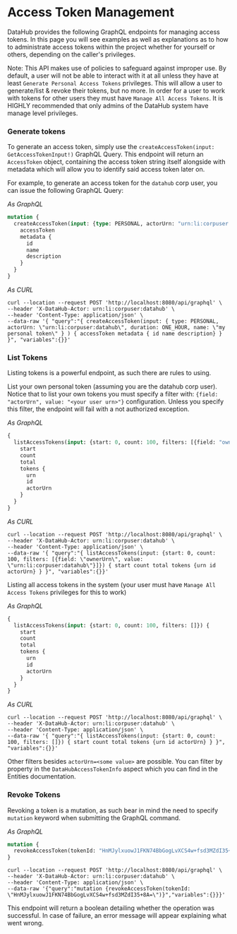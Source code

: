 # Access Token Management

DataHub provides the following GraphQL endpoints for managing access tokens. In this page you will see examples as well
as explanations as to how to administrate access tokens within the project whether for yourself or others, depending on the caller's privileges.

Note: This API makes use of policies to safeguard against improper use. By default, a user will not be able to interact with it at all unless they have at least `Generate Personal Access Tokens` privileges.
This will allow a user to generate/list & revoke their tokens, but no more.
In order for a user to work with tokens for other users they must have `Manage All Access Tokens`.
It is HIGHLY recommended that only admins of the DataHub system have manage level privileges.

### Generate tokens
To generate an access token, simply use the `createAccessToken(input: GetAccessTokenInput!)` GraphQL Query.
This endpoint will return an `AccessToken` object, containing the access token string itself alongside with metadata
which will allow you to identify said access token later on.

For example, to generate an access token for the `datahub` corp user, you can issue the following GraphQL Query:

*As GraphQL*

```graphql
mutation {
  createAccessToken(input: {type: PERSONAL, actorUrn: "urn:li:corpuser:datahub", duration: ONE_HOUR, name: "my personal token"}) {
    accessToken
    metadata {
      id
      name
      description
    }
  }
}
```

*As CURL*

```curl
curl --location --request POST 'http://localhost:8080/api/graphql' \
--header 'X-DataHub-Actor: urn:li:corpuser:datahub' \
--header 'Content-Type: application/json' \
--data-raw '{ "query":"{ createAccessToken(input: { type: PERSONAL, actorUrn: \"urn:li:corpuser:datahub\", duration: ONE_HOUR, name: \"my personal token\" } ) { accessToken metadata { id name description} } }", "variables":{}}'
```

### List Tokens

Listing tokens is a powerful endpoint, as such there are rules to using.

List your own personal token (assuming you are the datahub corp user). Notice that to list your own tokens you must
specify a filter with: `{field: "actorUrn", value: "<your user urn>"}` configuration. Unless you specify this filter, the endpoint will fail with a not authorized exception.

*As GraphQL*

```graphql
{
  listAccessTokens(input: {start: 0, count: 100, filters: [{field: "ownerUrn", value: "urn:li:corpuser:datahub"}]}) {
    start
    count
    total
    tokens {
      urn
      id
      actorUrn
    }
  }
}
```

*As CURL*

```curl
curl --location --request POST 'http://localhost:8080/api/graphql' \
--header 'X-DataHub-Actor: urn:li:corpuser:datahub' \
--header 'Content-Type: application/json' \
--data-raw '{ "query":"{ listAccessTokens(input: {start: 0, count: 100, filters: [{field: \"ownerUrn\", value: \"urn:li:corpuser:datahub\"}]}) { start count total tokens {urn id actorUrn} } }", "variables":{}}'
```

Listing all access tokens in the system (your user must have `Manage All Access Tokens` privileges for this to work)

*As GraphQL*

```graphql
{
  listAccessTokens(input: {start: 0, count: 100, filters: []}) {
    start
    count
    total
    tokens {
      urn
      id
      actorUrn
    }
  }
}
```

*As CURL*

```curl
curl --location --request POST 'http://localhost:8080/api/graphql' \
--header 'X-DataHub-Actor: urn:li:corpuser:datahub' \
--header 'Content-Type: application/json' \
--data-raw '{ "query":"{ listAccessTokens(input: {start: 0, count: 100, filters: []}) { start count total tokens {urn id actorUrn} } }", "variables":{}}'
```

Other filters besides `actorUrn=<some value>` are possible. You can filter by property in the `DataHubAccessTokenInfo` aspect which you can find in the Entities documentation.

### Revoke Tokens
Revoking a token is a mutation, as such bear in mind the need to specify `mutation` keyword when submitting the GraphQL command.

*As GraphQL*

```graphql
mutation {
  revokeAccessToken(tokenId: "HnMJylxuowJ1FKN74BbGogLvXCS4w+fsd3MZdI35+8A=")
}
```

```curl
curl --location --request POST 'http://localhost:8080/api/graphql' \
--header 'X-DataHub-Actor: urn:li:corpuser:datahub' \
--header 'Content-Type: application/json' \
--data-raw '{"query":"mutation {revokeAccessToken(tokenId: \"HnMJylxuowJ1FKN74BbGogLvXCS4w+fsd3MZdI35+8A=\")}","variables":{}}}'
```

This endpoint will return a boolean detailing whether the operation was successful. In case of failure, an error message will appear explaining what went wrong.
